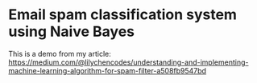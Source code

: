 # Email spam classification system using Naive Bayes

This is a demo from my article: https://medium.com/@lilychencodes/understanding-and-implementing-machine-learning-algorithm-for-spam-filter-a508fb9547bd
